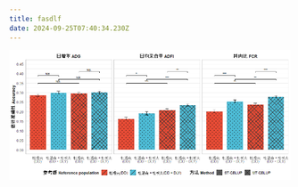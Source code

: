 ```yaml
---
title: fasdlf 
date: 2024-09-25T07:40:34.230Z
---
```




![Rplot.png](https://github.com/tony2015116/tinymind-blog/blob/main/assets/images/2024-09-25/1727250015522.png?raw=true)